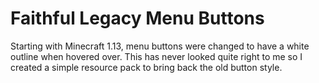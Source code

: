 # Faithful Legacy Menu Buttons

Starting with Minecraft 1.13, menu buttons were changed to have a white outline when hovered over. This has never looked quite right to me so I created a simple resource pack to bring back the old button style.

